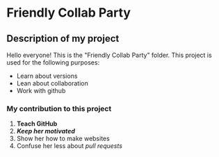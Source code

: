 # Friendly Collab Party

## Description of my project

Hello everyone! This is the "Friendly Collab Party" folder. This project is used for the following purposes:

- Learn about versions
- Lean about collaboration
- Work with github

### My contribution to this project

1. **Teach GitHub**
2. ***Keep her motivated***
3. Show her how to make websites
4. Confuse her less about *pull requests*
